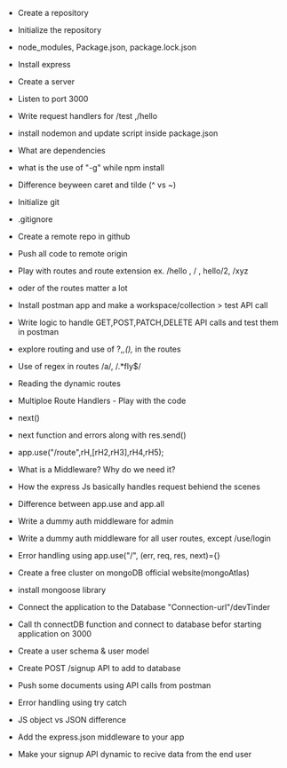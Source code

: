 - Create a repository
- Initialize the repository
- node_modules, Package.json, package.lock.json
- Install express
- Create a server
- Listen to port 3000
- Write request handlers for /test ,/hello
- install nodemon and update script inside package.json
- What are dependencies
- what is the use of "-g" while npm install
- Difference beyween caret and tilde (^ vs ~)

- Initialize git
- .gitignore
- Create a remote repo in github
- Push all code to remote origin
- Play with routes and route extension ex. /hello , / , hello/2, /xyz
- oder of the routes matter a lot
- Install postman app and make a workspace/collection > test API call
- Write logic to handle GET,POST,PATCH,DELETE API calls and test them in postman
- explore routing and use of ?,_,(),_ in the routes
- Use of regex in routes /a/, /.\*fly$/
- Reading the dynamic routes

- Multiploe Route Handlers - Play with the code
- next()
- next function and errors along with res.send()
- app.use("/route",rH,[rH2,rH3],rH4,rH5);
- What is a Middleware? Why do we need it?
- How the express Js basically handles request behiend the scenes
- Difference between app.use and app.all
- Write a dummy auth middleware for admin
- Write a dummy auth middleware for all user routes, except /use/login
- Error handling using app.use("/", (err, req, res, next)={}

- Create a free cluster on mongoDB official website(mongoAtlas)
- install mongoose library
- Connect the application to the Database "Connection-url"/devTinder
- Call th connectDB function and connect to database befor starting application on 3000
- Create a user schema & user model
- Create POST /signup API to add to database
- Push some documents using API calls from postman
- Error handling using try catch

- JS object vs JSON difference
- Add the express.json middleware to your app
- Make your signup API dynamic to recive data from the end user
